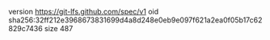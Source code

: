version https://git-lfs.github.com/spec/v1
oid sha256:32ff212e3968673831699d4a8d248e0eb9e097f621a2ea0f05b17c62829c7436
size 487
